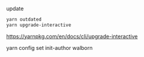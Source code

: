 update
```bash
yarn outdated
yarn upgrade-interactive
```
https://yarnpkg.com/en/docs/cli/upgrade-interactive

yarn config set init-author walborn